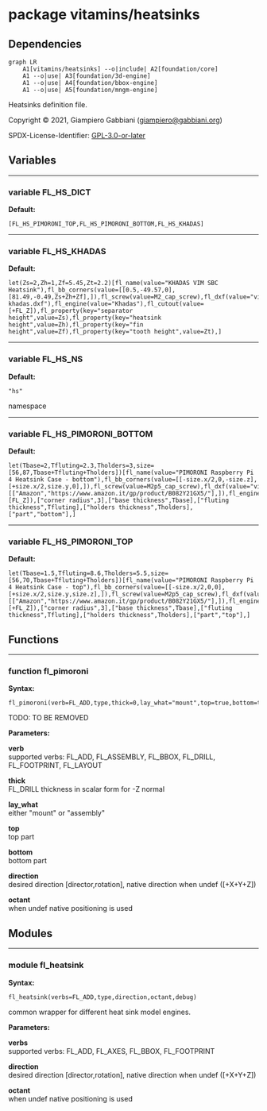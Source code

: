 # package vitamins/heatsinks

## Dependencies

```mermaid
graph LR
    A1[vitamins/heatsinks] --o|include| A2[foundation/core]
    A1 --o|use| A3[foundation/3d-engine]
    A1 --o|use| A4[foundation/bbox-engine]
    A1 --o|use| A5[foundation/mngm-engine]
```

Heatsinks definition file.

Copyright © 2021, Giampiero Gabbiani (giampiero@gabbiani.org)

SPDX-License-Identifier: [GPL-3.0-or-later](https://spdx.org/licenses/GPL-3.0-or-later.html)


## Variables

---

### variable FL_HS_DICT

__Default:__

    [FL_HS_PIMORONI_TOP,FL_HS_PIMORONI_BOTTOM,FL_HS_KHADAS]

---

### variable FL_HS_KHADAS

__Default:__

    let(Zs=2,Zh=1,Zf=5.45,Zt=2.2)[fl_name(value="KHADAS VIM SBC Heatsink"),fl_bb_corners(value=[[0.5,-49.57,0],[81.49,-0.49,Zs+Zh+Zf],]),fl_screw(value=M2_cap_screw),fl_dxf(value="vitamins/hs-khadas.dxf"),fl_engine(value="Khadas"),fl_cutout(value=[+FL_Z]),fl_property(key="separator height",value=Zs),fl_property(key="heatsink height",value=Zh),fl_property(key="fin height",value=Zf),fl_property(key="tooth height",value=Zt),]

---

### variable FL_HS_NS

__Default:__

    "hs"

namespace

---

### variable FL_HS_PIMORONI_BOTTOM

__Default:__

    let(Tbase=2,Tfluting=2.3,Tholders=3,size=[56,87,Tbase+Tfluting+Tholders])[fl_name(value="PIMORONI Raspberry Pi 4 Heatsink Case - bottom"),fl_bb_corners(value=[[-size.x/2,0,-size.z],[+size.x/2,size.y,0],]),fl_screw(value=M2p5_cap_screw),fl_dxf(value="vitamins/pimoroni.dxf"),fl_vendor(value=[["Amazon","https://www.amazon.it/gp/product/B082Y21GX5/"],]),fl_engine(value="Pimoroni"),fl_cutout(value=[FL_Z]),["corner radius",3],["base thickness",Tbase],["fluting thickness",Tfluting],["holders thickness",Tholders],["part","bottom"],]

---

### variable FL_HS_PIMORONI_TOP

__Default:__

    let(Tbase=1.5,Tfluting=8.6,Tholders=5.5,size=[56,70,Tbase+Tfluting+Tholders])[fl_name(value="PIMORONI Raspberry Pi 4 Heatsink Case - top"),fl_bb_corners(value=[[-size.x/2,0,0],[+size.x/2,size.y,size.z],]),fl_screw(value=M2p5_cap_screw),fl_dxf(value="vitamins/pimoroni.dxf"),fl_vendor(value=[["Amazon","https://www.amazon.it/gp/product/B082Y21GX5/"],]),fl_engine(value="Pimoroni"),fl_cutout(value=[+FL_Z]),["corner radius",3],["base thickness",Tbase],["fluting thickness",Tfluting],["holders thickness",Tholders],["part","top"],]

## Functions

---

### function fl_pimoroni

__Syntax:__

```text
fl_pimoroni(verb=FL_ADD,type,thick=0,lay_what="mount",top=true,bottom=true,direction,octant)
```

TODO: TO BE REMOVED


__Parameters:__

__verb__  
supported verbs: FL_ADD, FL_ASSEMBLY, FL_BBOX, FL_DRILL, FL_FOOTPRINT, FL_LAYOUT

__thick__  
FL_DRILL thickness in scalar form for -Z normal

__lay_what__  
either "mount" or "assembly"

__top__  
top part

__bottom__  
bottom part

__direction__  
desired direction [director,rotation], native direction when undef ([+X+Y+Z])

__octant__  
when undef native positioning is used


## Modules

---

### module fl_heatsink

__Syntax:__

    fl_heatsink(verbs=FL_ADD,type,direction,octant,debug)

common wrapper for different heat sink model engines.


__Parameters:__

__verbs__  
supported verbs: FL_ADD, FL_AXES, FL_BBOX, FL_FOOTPRINT

__direction__  
desired direction [director,rotation], native direction when undef ([+X+Y+Z])

__octant__  
when undef native positioning is used


